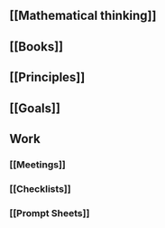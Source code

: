 ## [[Mathematical thinking]]
## [[Books]]
## [[Principles]]
## [[Goals]]
## Work
### [[Meetings]]
### [[Checklists]]
### [[Prompt Sheets]]